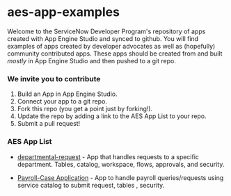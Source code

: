 # aes-app-examples

Welcome to the ServiceNow Developer Program's repository of apps created with App Engine Studio and synced to github. You will find examples of apps created by developer advocates as well as (hopefully) community contributed apps. These apps should be created from and built _mostly_ in App Engine Studio and then pushed to a git repo.

### We invite you to contribute

1. Build an App in App Engine Studio.
2. Connect your app to a git repo.
3. Fork this repo (you get a point just by forking!).
4. Update the repo by adding a link to the AES App List to your repo.
5. Submit a pull request!

### AES App List

* [departmental-request](https://github.com/ServiceNowDevProgram/departmental-request) - App that handles requests to a specific department. Tables, catalog, workspace, flows, approvals, and security.

* [Payroll-Case Application](https://github.com/ishaanshoor/ishaanservicenowapp) - App to handle payroll queries/requests using service catalog to submit request, tables , security.
